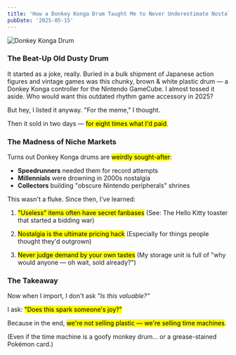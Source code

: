 ```yaml
---
title: 'How a Donkey Konga Drum Taught Me to Never Underestimate Nostalgia'
pubDate: '2025-05-15'
---
```


![Donkey Konga Drum](https://miro.medium.com/v2/resize:fit:1400/format:webp/0*9i61N8lHdX5OG_Pf.jpg)

### The Beat-Up Old Dusty Drum

It started as a joke, really.
Buried in a bulk shipment of Japanese action figures and vintage games was this chunky, brown & white plastic drum — a Donkey Konga controller for the Nintendo GameCube. I almost tossed it aside. Who would want this outdated rhythm game accessory in 2025?

But hey, I listed it anyway. "For the meme," I thought.

Then it sold in two days — <mark>for eight times what I'd paid</mark>.

### The Madness of Niche Markets

Turns out Donkey Konga drums are <mark>weirdly sought-after</mark>:

- **Speedrunners** needed them for record attempts
- **Millennials** were drowning in 2000s nostalgia
- **Collectors** building "obscure Nintendo peripherals" shrines

This wasn't a fluke. Since then, I've learned:

1. <mark>"Useless" items often have secret fanbases</mark> (See: The Hello Kitty toaster that started a bidding war)

2. <mark>Nostalgia is the ultimate pricing hack</mark> (Especially for things people thought they'd outgrown)

3. <mark>Never judge demand by your own tastes</mark> (My storage unit is full of "why would anyone — oh wait, sold already?")

### The Takeaway

Now when I import, I don't ask _"Is this valuable?"_

I ask: <mark>"Does this spark someone's joy?"</mark>

Because in the end, <mark>we're not selling plastic — we're selling time machines</mark>.

(Even if the time machine is a goofy monkey drum… or a grease-stained Pokémon card.)
